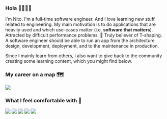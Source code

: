 ### Hola 👋👨🏻‍💻

I'm Nito. I'm a full-time software engineer. And I love learning new stuff related to engineering. My main motivation is
to do applications that are heavily used and which use-cases matter (i.e. **software that matters**). Attracted by
difficult performance problems. 💬 Truly believer of T-shaping. A software engineer should be able to run an app from the
architecture design, development, deployment, and to the maintenance in production.

Since I mainly learn from others, I also want to give back to the community creating some learning content, which you
might find below.

### My career on a map 🗺
<img src="assets/mapcv-min.png" />

### What I feel comfortable with 🔧</br>
![](https://img.shields.io/badge/Code-Java-informational?style=flat&logo=java&logoColor=white&color=2bbc8a)
![](https://img.shields.io/badge/Code-Terraform-informational?style=flat&logo=terraform&logoColor=white&color=2bbc8a)
![](https://img.shields.io/badge/Tools-PostgreSQL-informational?style=flat&logo=postgresql&logoColor=white&color=2bbc8a)
![](https://img.shields.io/badge/Tools-Spring-informational?style=flat&logo=spring&logoColor=white&color=2bbc8a)
![](https://img.shields.io/badge/Cloud-AWS-informational?style=flat&logo=amazon-aws&logoColor=white&color=2bbc8a)


<!--
**antmordel/antmordel** is a ✨ _special_ ✨ repository because its `README.md` (this file) appears on your GitHub profile.

Here are some ideas to get you started:

- 🔭 I’m currently working on ...
- 🌱 I’m currently learning ...
- 👯 I’m looking to collaborate on ...
- 🤔 I’m looking for help with ...
- 💬 Ask me about ...
- 📫 How to reach me: ...
- 😄 Pronouns: ...
- ⚡ Fun fact: ...
-->
